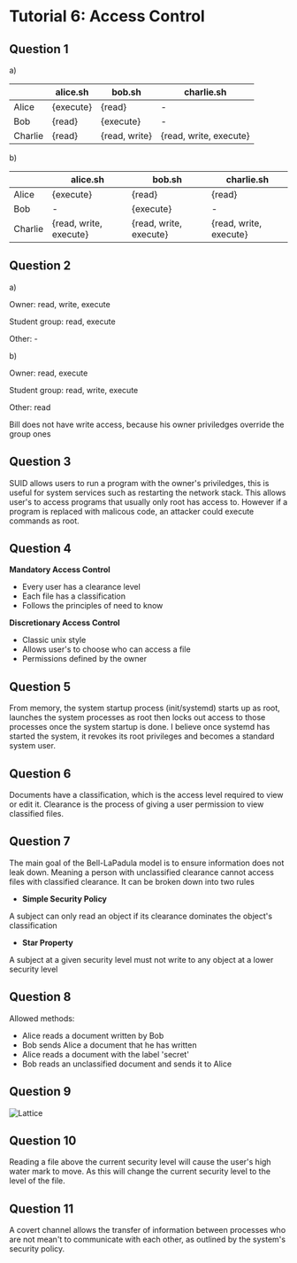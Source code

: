 # Tutorial 6: Access Control

## Question 1

a)

|              | alice.sh         | bob.sh          | charlie.sh             |
| ------------ | ---------------- | --------------- | ---------------------- |
| Alice        | {execute}        | {read}          | -                      |
| Bob          | {read}           | {execute}       | -                      |
| Charlie      | {read}           | {read, write}   | {read, write, execute} |

b)

|              | alice.sh               | bob.sh                 | charlie.sh             |
| ------------ | ---------------------- | ---------------------- | ---------------------- |
| Alice        | {execute}              | {read}                 | {read}                 |
| Bob          | -                      | {execute}              | -                      |
| Charlie      | {read, write, execute} | {read, write, execute} | {read, write, execute} |

## Question 2

a) 


Owner: read, write, execute

Student group: read, execute

Other: -


b)

Owner: read, execute

Student group: read, write, execute

Other: read

Bill does not have write access, because his owner priviledges override the group ones

## Question 3

SUID allows users to run a program with the owner's priviledges, this is useful for system services such as restarting the network stack. This allows user's to access programs that usually only root has access to. However if a program is replaced with malicous code, an attacker could execute commands as root.

## Question 4

__Mandatory Access Control__
- Every user has a clearance level
- Each file has a classification
- Follows the principles of need to know

__Discretionary Access Control__
- Classic unix style
- Allows user's to choose who can access a file
- Permissions defined by the owner

## Question 5

From memory, the system startup process (init/systemd) starts up as root, launches the system processes as root then locks out access to those processes once the system startup is done. I believe once systemd has started the system, it revokes its root privileges and becomes a standard system user.

## Question 6

Documents have a classification, which is the access level required to view or edit it. Clearance is the process of giving a user permission to view classified files.

## Question 7

The main goal of the Bell-LaPadula model is to ensure information does not leak down. Meaning a person with unclassified clearance cannot access files with classified clearance. It can be broken down into two rules

- __Simple Security Policy__

A subject can only read an object if its clearance dominates the object's classification

- __Star Property__

A subject at a given security level must not write to any object at a lower security level

## Question 8

Allowed methods:

- Alice reads a document written by Bob
- Bob sends Alice a document that he has written
- Alice reads a document with the label 'secret'
- Bob reads an unclassified document and sends it to Alice

## Question 9

![Lattice](resources/AuthLattice.png "Lattice")

## Question 10

Reading a file above the current security level will cause the user's high water mark to move. As this will change the current security level to the level of the file.

## Question 11

A covert channel allows the transfer of information between processes who are not mean't to communicate with each other, as outlined by the system's security policy.
